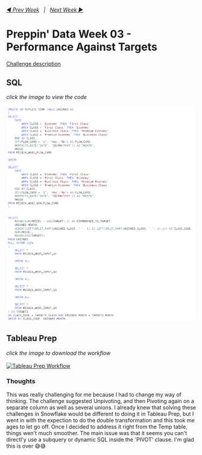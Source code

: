 <h6><a href="../Week_2/README.md">◀  Prev Week</a>&nbsp;&nbsp;&nbsp;|&nbsp;&nbsp;&nbsp;<a href="../Week_4/README.md">Next Week  ▶</a></h6>

# Preppin' Data Week 03 - Performance Against Targets

[Challenge description](https://preppindata.blogspot.com/2024/01/2024-week-3-performance-against-targets.html)

## SQL

<i>click the image to view the code</i><br>
<br>
<a href="Snowflake SQL.sql">
<img src="PD 2024 wk 3 SQL.png?raw=true" alt="SQL Code">
</a>

## Tableau Prep

<i>click the image to download the workflow</i><br>
<br>
<a href="Challenge 2024 week 3.tflx">
<img src="PD 2024 wk 3.png?raw=true" alt="Tableau Prep Workflow">
</a>

### Thoughts

This was really challenging for me because I had to change my way of thinking. The challenge suggested Unpivoting, and then Pivoting again on a separate column as well as several unions. I already knew that solving these challenges in Snowflake would be different to doing it in Tableau Prep, but I went in with the expection to do the double transformation and this took me ages to let go off. Once I decided to address it right from the Temp table, things wen't much smoother. The main issue was that it seems you can't directl'y use a subquery or dynamic SQL inside the 'PIVOT' clause. I'm glad this is over 😅😅
